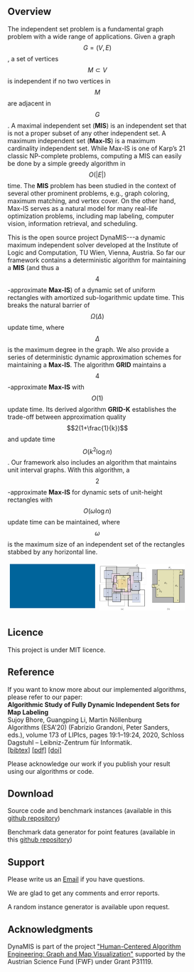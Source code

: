 <script src="https://cdn.mathjax.org/mathjax/latest/MathJax.js?config=TeX-AMS-MML_HTMLorMML" type="text/javascript"></script>
<style>
* {
  box-sizing: border-box;
}

.column {
  float: left;
  width: 50%;
  padding: 5px;
}

/* Clearfix (clear floats) */
.row::after {
  content: "";
  clear: both;
  display: table;
}
</style>

## Overview

The independent set problem is a fundamental graph problem with a wide range of applications. Given a graph $$G = (V, E)$$, a set of vertices $$M \subset V$$ is independent if no two vertices in $$M$$ are adjacent in $$G$$. A maximal independent set (**MIS**) is an independent set that
is not a proper subset of any other independent set. A maximum independent set (**Max-IS**) is a maximum cardinality independent set. While Max-IS is one of Karp’s 21 classic NP-complete problems, computing a MIS can easily be done by a simple greedy algorithm in
$$O(|E|)$$ time. The **MIS** problem has been studied in the context of several other prominent
problems, e.g., graph coloring, maximum matching, and vertex cover. On the
other hand, Max-IS serves as a natural model for many real-life optimization problems,
including map labeling, computer vision, information retrieval, and scheduling.


This is the open source project DynaMIS---a dynamic maximum independent solver developed at the  Institute of Logic and Computation, TU Wien, Vienna, Austria.
So far our framework contains a deterministic algorithm for maintaining a **MIS** (and thus a $$4$$-approximate **Max-IS**) of a dynamic set of uniform rectangles with amortized sub-logarithmic update time. This breaks the natural barrier of $$\Omega(\Delta)$$ update time, where $$\Delta$$ is the maximum degree in the graph. We also provide a series of deterministic dynamic approximation schemes for maintaining a **Max-IS**. The algorithm **GRID** maintains a $$4$$-approximate **Max-IS** with $$O(1)$$ update time. Its derived algorithm **GRID-K** establishes the trade-off between approximation quality $$2(1+\frac{1}{k})$$ and update time  $$O(k^2\log n)$$. Our framework also includes an algorithm that maintains unit interval graphs. With this algorithm,  a $$2$$-approximate **Max-IS** for dynamic sets of unit-height rectangles with $$O(\omega \log n)$$ update time can be maintained, where $$\omega$$ is the maximum size of an independent set of the rectangles stabbed by any horizontal line.  

<div class="row">
  <div class="column">
    <img src="dynamis_icon.gif" width="500">
  </div>
  <div class="column">
    <img src="illu.jpg" width="500"> 
  </div>
</div>

## Licence

This project is under MIT licence. 
## Reference
If you want to know more about our implemented algorithms, please refer to our paper:<br>
**Algorithmic Study of Fully Dynamic Independent Sets for Map Labeling**<br>
Sujoy Bhore, Guangping Li, Martin Nöllenburg<br>
Algorithms (ESA'20) (Fabrizio Grandoni, Peter Sanders, eds.), volume 173 of LIPIcs, pages 19:1–19:24, 2020, Schloss Dagstuhl – Leibniz-Zentrum für Informatik.<br>
[[bibtex]](https://www.ac.tuwien.ac.at/publications/bln-asfdisl-20?file=../../publications/noellenburg-ac-web.bib) [[pdf]](https://arxiv.org/abs/2002.07611) [[doi]](https://dx.doi.org/10.4230/LIPIcs.ESA.2020.19)


Please acknowledge our work if you publish your result using our algorithms or code.

## Download
Source code and benchmark instances (available in this [github repository](https://github.com/GPLi-TUWIEN/dynaMIS))


Benchmark data generator for point features (available in this [github repository](https://github.com/dyna-mis/labeling-instance-generator))

## Support
Please write us an [Email](mailto:guangping@ac.tuwien.ac.at) if you have questions.

We are glad to get any comments and error reports.

A random instance generator is available upon request.
## Acknowledgments
DynaMIS is part of the project ["Human-Centered Algorithm Engineering: Graph and Map Visualization"](https://www.ac.tuwien.ac.at/research/humalgo/) supported by the Austrian Science Fund (FWF) under Grant P31119.
